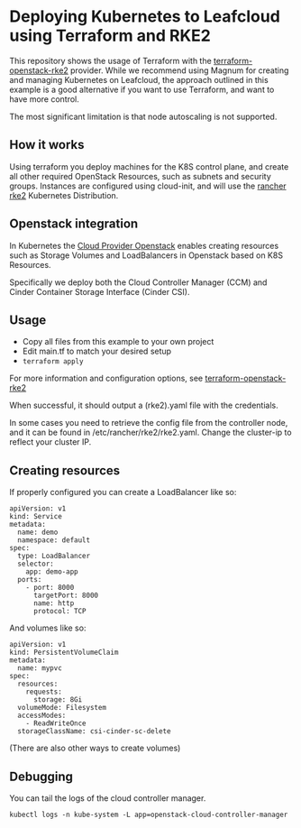 # Deploying Kubernetes to Leafcloud using Terraform and RKE2

This repository shows the usage of Terraform with the [terraform-openstack-rke2](github.com/remche/terraform-openstack-rke2) provider. While we recommend using Magnum for creating and managing Kubernetes on Leafcloud, the approach outlined in this example is a good alternative if you want to use Terraform, and want to have more control. 

The most significant limitation is that node autoscaling is not supported.

## How it works

Using terraform you deploy machines for the K8S control plane, and create all other required OpenStack Resources, such as subnets and security groups. Instances are configured using cloud-init, and will use the [rancher rke2](https://docs.rke2.io) Kubernetes Distribution.

## Openstack integration

In Kubernetes the [Cloud Provider Openstack](https://github.com/kubernetes/cloud-provider-openstack/) enables creating resources such as Storage Volumes and LoadBalancers in Openstack based on K8S Resources. 

Specifically we deploy both the Cloud Controller Manager (CCM) and Cinder Container Storage Interface (Cinder CSI). 

## Usage

* Copy all files from this example to your own project
* Edit main.tf to match your desired setup
* `terraform apply` 

For more information and configuration options, see [terraform-openstack-rke2](github.com/remche/terraform-openstack-rke2)

When successful, it should output a (rke2).yaml file with the credentials.

In some cases you need to retrieve the config file from the controller node, and it can be found in /etc/rancher/rke2/rke2.yaml. Change the cluster-ip to reflect your cluster IP. 

## Creating resources

If properly configured you can create a LoadBalancer like so:
```
apiVersion: v1
kind: Service
metadata:
  name: demo
  namespace: default
spec:
  type: LoadBalancer
  selector:
    app: demo-app
  ports:
    - port: 8000
      targetPort: 8000
      name: http
      protocol: TCP
```

And volumes like so:
```
apiVersion: v1
kind: PersistentVolumeClaim
metadata:
  name: mypvc
spec:
  resources:
    requests:
      storage: 8Gi
  volumeMode: Filesystem
  accessModes:
    - ReadWriteOnce
  storageClassName: csi-cinder-sc-delete
```
(There are also other ways to create volumes)


## Debugging
You can tail the logs of the cloud controller manager.

```
kubectl logs -n kube-system -L app=openstack-cloud-controller-manager
```

